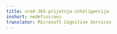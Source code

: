 ```yaml
---
title: ured-365-prijetnja-inteligencija
inshort: nedefinirani
translator: Microsoft Cognitive Services
---
```




